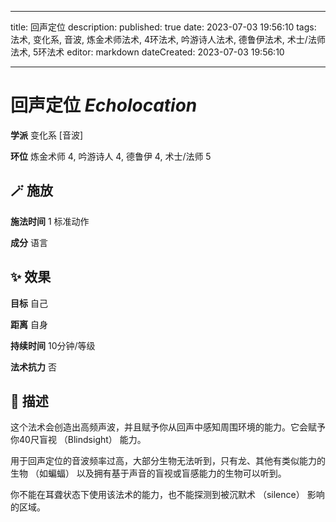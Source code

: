 
---
title: 回声定位
description: 
published: true
date: 2023-07-03 19:56:10
tags: 法术, 变化系, 音波, 炼金术师法术, 4环法术, 吟游诗人法术, 德鲁伊法术, 术士/法师法术, 5环法术
editor: markdown
dateCreated: 2023-07-03 19:56:10

---

# **回声定位** *Echolocation*

**学派** 变化系 \[音波\] 

**环位** 炼金术师 4, 吟游诗人 4, 德鲁伊 4, 术士/法师 5

## 🪄 施放

**施法时间** 1 标准动作

**成分** 语言

## ✨ 效果 

**目标** 自己 

**距离** 自身  

**持续时间** 10分钟/等级 

**法术抗力** 否

## 📖 描述

这个法术会创造出高频声波，并且赋予你从回声中感知周围环境的能力。它会赋予你40尺盲视 （Blindsight） 能力。

用于回声定位的音波频率过高，大部分生物无法听到，只有龙、其他有类似能力的生物 （如蝙蝠） 以及拥有基于声音的盲视或盲感能力的生物可以听到。

你不能在耳聋状态下使用该法术的能力，也不能探测到被沉默术 （silence） 影响的区域。
    